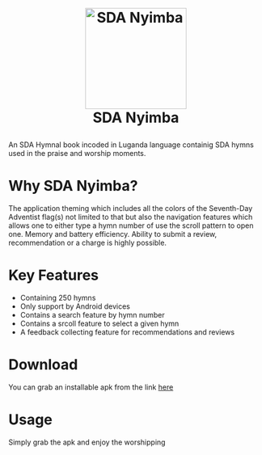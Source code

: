 <p>
<h1 align="center">
  <br>
<img src="https://github.com/Isaac-Whiz/SDA_Nyimba/assets/95527627/d5cfb6a5-b575-44d0-9e9a-747f4160cc1e" alt="SDA Nyimba" width="200">
  <br>
  SDA Nyimba
  <br>
  </p>
</h1>
  
An SDA Hymnal book incoded in Luganda language containig SDA hymns used in the praise and worship moments.

# Why SDA Nyimba?
The application theming which includes all the colors of the Seventh-Day Adventist flag(s) not limited to that but also the navigation features which allows one to 
either type a hymn number of use the scroll pattern to open one. Memory and battery efficiency. 
Ability to submit a review, recommendation or a charge is highly possible.
# Key Features
- Containing 250 hymns
- Only support by Android devices
- Contains a search feature by hymn number
- Contains a srcoll feature to select a given hymn
- A feedback collecting feature for recommendations and reviews
  
# Download
You can grab an installable apk from the link [here](https://drive.google.com/file/d/1WbvLy-BoXpqnKUS2GJjtBLu-sBJYOqea/view?usp=sharing)

# Usage
Simply grab the apk and enjoy the worshipping
